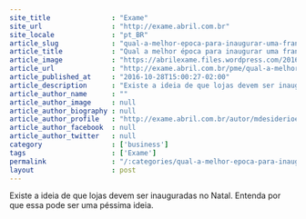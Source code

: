 ```yaml
---
site_title               : "Exame"
site_url                 : "http://exame.abril.com.br"
site_locale              : "pt_BR"
article_slug             : "qual-a-melhor-epoca-para-inaugurar-uma-franquia"
article_title            : "Qual a melhor época para inaugurar uma franquia?"
article_image            : "https://abrilexame.files.wordpress.com/2016/09/size_960_16_9_natal90.jpg?quality=70&strip=all&w=960"
article_url              : "http://exame.abril.com.br/pme/qual-a-melhor-epoca-para-inaugurar-uma-franquia/"
article_published_at     : "2016-10-28T15:00:27-02:00"
article_description      : "Existe a ideia de que lojas devem ser inauguradas no Natal. Entenda por que essa pode ser uma péssima ideia."
article_author_name      : ""
article_author_image     : null
article_author_biography : null
article_author_profile   : "http://exame.abril.com.br/autor/mdesiderioexame/"
article_author_facebook  : null
article_author_twitter   : null
category                 : ['business']
tags                     : ['Exame']
permalink                : "/:categories/qual-a-melhor-epoca-para-inaugurar-uma-franquia/"
layout                   : post
---
```


Existe a ideia de que lojas devem ser inauguradas no Natal. Entenda por que essa pode ser uma péssima ideia.
